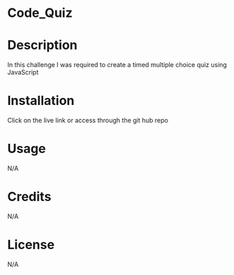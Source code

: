 # Code_Quiz

# Description
In this challenge I was required to create a timed multiple choice quiz using JavaScript

# Installation 
Click on the live link or access through the git hub repo

# Usage 
N/A

# Credits 
N/A

# License 
N/A
